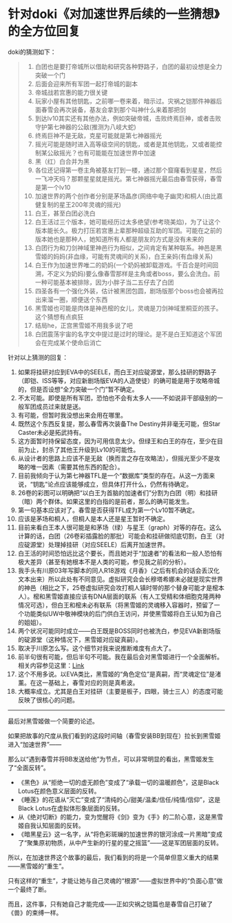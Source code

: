 # 针对doki《对加速世界后续的一些猜想》的全方位回复

doki的猜测如下：

> 1. 白团也是要打帝城所以借助和研究各种野路子，白团的最初设想是全力突破一个门
> 2. 后面会迎来所有军团一起打帝城的副本
> 4. 帝城战若宫惠的能力很关键
> 5. 玩家小屋有其他钥匙，之前哪一卷来着，暗示过。灾祸之铠那件神器后面春雪会再次装备，基友会拿到那个叫神什么来着那把剑
> 6. 到达lv10其实还有其他办法，例如突破帝城，击败终焉巨神，或者击败守护第七神器的公敌(推测为八岐大蛇)
> 7. 终焉巨神不是无敌，克星可能就是第七神器摇光
> 8. 摇光可能是随时进入高等级空间的钥匙，或者是其他钥匙，又或者能控制某公敌摇光？也有可能能在加速世界中加速
> 9. 黑（红）白合并为黑
> 10. 各位还记得第一卷主角被基友打到一楼，通过那个窟窿看到星星，然后一飞冲天吗？那颗星星就是摇光。第七神器摇光最后由春雪获得，春雪是第一个lv10
> 11. 加速世界的两个创作者分别是茅场晶彦(网络中电子幽灵)和桐人(由比嘉健复制的星王200年灵魂的摇光)
> 12. 白王，甚至白团必洗白
> 14. 白王活过三个版本，她可能经历过太多绝望(参考晓美焰)，为了让这个版本能长久。极力打压若宫惠上辈那种超级互助的军团。可能在之前的版本她也是那种人，她知道所有人都是朋友的方式是没有未来的
> 15. 白团行为和刀剑神域里神邑行为相似，之间肯定有某种联系。神邑是黑雪姬的妈妈(非血缘，可能有灵魂间的关系)，白王亲妈(有血缘关系)
> 16. 白王作为加速世界唯二的奶妈(一个奶妈被卸载游戏。千百合是时间回溯，不定义为奶妈)要么像春雪那样是主角或者boss，要么会洗白。前一种可能基本被排除，因为小胖子当二五仔去了白团
> 17. 四圣各有一个强化外装，估计被黑团包圆，剧场版那个boss也会被再拉出来溜一圈，顺便送个东西
> 19. 黑雪姬也可能是肉体是神邑樒的女儿，灵魂是刀剑神域里桐亚的孩子。这个猜想有点疯狂
> 20. 结局he，正宫黑雪姬不用我多说了吧
> 21. 白团震荡宇宙的名字文中提过是过时的理论。是不是白王知道这个军团会在完成某个使命后消亡

针对以上猜测的回复：

1. 如果将挂研对应到EVA中的SEELE，而白王对应碇源堂，那么挂研的野路子（即铠、ISS等等，对应新剧场版EVA的人造使徒）的确可能是用于攻略帝城的，但是否设想“全力突破一个门”暂不确定。
2. 不太可能。即使是所有军团，恐怕也不会有太多人——不如说非干部级别的一般军团成员过来就是送。
3. 有可能，但暂时我没想出来会用在哪里。
4. 既然这个东西反复提，那么春雪再次装备The Destiny并非毫无可能，但Star Caster未必是拓武持有。
5. 这方面暂时持保留态度，因为可用信息太少。但绿王和白王的存在，至少在目前为止，封杀了其他王升级到Lv10的可能性。
6. 从设计者的思路上应该不是无敌（换而言之存在攻略法），但摇光至少不是攻略的唯一因素（需要其他东西的配合）。
7. 目前我倾向于认为第七神器TFL是一个“数据库”类型的存在。从这一方面来说，“钥匙”论点应该能够成立，但具体打开什么，仍然有待确定。
8. 26卷的彩图可以明确把“以白王为首脑的加速者们”分割为白团（明）和挂研（暗）两个群体。如果这里的白指的是前者，那么的确可能发生。
9. 第一句基本应该对了。春雪是否获得TFL成为第一个Lv10暂不确定。
10. 应该是茅场和桐人，但桐人是本人还是星王暂时不确定。
11. 目前来看白王本人很可能是和茅场（绿）与星王（graph）对等的存在。这么计算的话，白团（26卷彩插露脸的那批）可能会和挂研做彻底切割，白王（对应碇源堂）处理掉挂研（对应SEELE）后离开加速世界。
12. 白王活的时间恐怕远比这个要长，而且她对于“加速者”的看法和一般人恐怕有极大差异（甚至有她根本不是人类的可能，参见我之前的分析）。
13. 我手头有川原03年写脚本的同人R18游戏《月香》（之后有机会的话会丢汉化文本出来）所以此处有不同意见。虚拟研究会会长穆塔希娜未必就是现实世界的神邑（相比之下，25卷虚拟研究会攻打桐人镇时带的那个替身可能才是樒本人）。樒和黑雪姬直接应该有DNA层面的联系（有人工受精和体细胞克隆两种情况可选），但白王和樒未必有联系（将黑雪姬的灵魂移入容器时，预留了一个功能类似UW中敬神模块的后门供白王访问，并使黑雪姬将白王认知为自己的姐姐）。
14. 两个状况可能同时成立——白王既是BOSS同时也被洗白，参见EVA新剧场版的碇源堂（这种情况下，黑雪姬对应碇真嗣）。
15. 取决于川原怎么写。这个细节对我来说推断难度有点大了。
16. 前半句很有可能，但后半句不可能。我在最后会对黑雪姬进行一个全面解析。相关内容参见这里：[Link](https://tieba.baidu.com/p/7714089059)
17. 这个不用多说。以EVA类比，黑雪姬的“角色定位”是真嗣，而“灵魂定位”是渚薰。在这一基础上，春雪对应的则是真希波。
18. 大概率成立。尤其是白王对挂研（主要是板子，四眼，骑士三人）的态度可能反映了很核心的问题。

***

最后对黑雪姬做一个简要的论述。

如果把故事的尺度从我们看到的这段时间轴（春雪安装BB到现在）拉长到黑雪姬进入“加速世界”——

那么以“遇到春雪并将BB发送给他”为节点，可以非常明显的看出，黑雪姬发生了“全面反转”。

- 《黑色》从“拒绝一切的虚无颜色”变成了“承载一切的温暖颜色”，这是Black Lotus在颜色意义层面的反转。
- 《睡莲》的花语从“灭亡”变成了“清纯的心/甜美/温柔/信任/纯情/信仰”，这是Black Lotus在虚拟体形象层面的反转。
- 从《绝对切断》的能力，变为觉醒将《剑》变为《手》的二阶心意，这是黑雪姬自我认知层面的反转。
- 《暗黑星云》这一名字，从“将色彩斑斓的加速世界的银河涂成一片黑暗”变成了“聚集原初物质，从中产生新的行星的星之摇篮”——这是军团层面的反转。

所以，在加速世界这个故事的最后，我们看到的将是一个简单但意义重大的结果——黑雪姬的“重生”。

只有这样的“重生”，才能让她与自己灵魂的“根源”——虚拟世界中的“负面心意”做一个最终了断。

而且，这件事，只有她自己才能完成——正如灾祸之铠篇也是春雪自己打破了《兽》的束缚一样。
